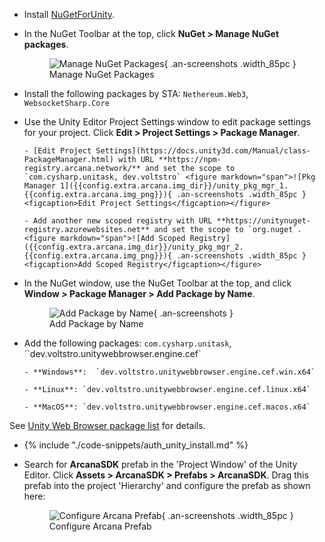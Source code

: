 * Install [NuGetForUnity](https://github.com/GlitchEnzo/NuGetForUnity).

* In the NuGet Toolbar at the top, click **NuGet > Manage NuGet packages**. <figure markdown="span">![Manage NuGet Packages]({{config.extra.arcana.img_dir}}/unity_manage_nuget_pkg.{{config.extra.arcana.img_png}}){ .an-screenshots .width_85pc }<figcaption>Manage NuGet Packages</figcaption></figure>

* Install the following packages by STA: `Nethereum.Web3`, `WebsocketSharp.Core`

* Use the Unity Editor Project Settings window to edit package settings for your project. Click **Edit > Project Settings > Package Manager**.

      - [Edit Project Settings](https://docs.unity3d.com/Manual/class-PackageManager.html) with URL **https://npm-registry.arcana.network/** and set the scope to `com.cysharp.unitask, dev.voltstro` <figure markdown="span">![Pkg Manager 1]({{config.extra.arcana.img_dir}}/unity_pkg_mgr_1.{{config.extra.arcana.img_png}}){ .an-screenshots .width_85pc }<figcaption>Edit Project Settings</figcaption></figure>

      - Add another new scoped registry with URL **https://unitynuget-registry.azurewebsites.net** and set the scope to `org.nuget`. <figure markdown="span">![Add Scoped Registry]({{config.extra.arcana.img_dir}}/unity_pkg_mgr_2.{{config.extra.arcana.img_png}}){ .an-screenshots .width_85pc }<figcaption>Add Scoped Registry</figcaption></figure>

* In the NuGet window, use the NuGet Toolbar at the top, and click **Window > Package Manager > Add Package by Name**. <figure markdown="span">![Add Package by Name]({{config.extra.arcana.img_dir}}/unity_nuget_pkg_mgr.{{config.extra.arcana.img_png}}){ .an-screenshots }<figcaption>Add Package by Name</figcaption></figure>

* Add the following packages: `com.cysharp.unitask`, ``dev.voltstro.unitywebbrowser.engine.cef`

      - **Windows**:  `dev.voltstro.unitywebbrowser.engine.cef.win.x64`

      - **Linux**: `dev.voltstro.unitywebbrowser.engine.cef.linux.x64`

      - **MacOS**: `dev.voltstro.unitywebbrowser.engine.cef.macos.x64`

See [Unity Web Browser package list](https://projects.voltstro.dev/UnityWebBrowser/latest/articles/user/packages/#package-list) for details.

* {% include "./code-snippets/auth_unity_install.md" %}

* Search for **ArcanaSDK** prefab in the 'Project Window' of the Unity Editor. Click **Assets > ArcanaSDK > Prefabs > ArcanaSDK**. Drag this prefab into the project 'Hierarchy' and configure the prefab as shown here: <figure markdown="span">![Configure Arcana Prefab]({{config.extra.arcana.img_dir}}/unity_configure_prefab.{{config.extra.arcana.img_png}}){ .an-screenshots .width_85pc }<figcaption>Configure Arcana Prefab</figcaption></figure>
